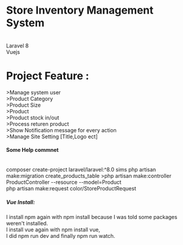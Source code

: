 


<h1> Store Inventory Management System  </h1> </br> 
        Laravel 8 </br>
        Vuejs </br>

<h1>Project  Feature :</h1> 
>Manage system user </br>
>Product Category </br>
>Product Size </br>
>Product </br>
>Product stock in/out </br> 
>Process returen product </br>
>Show Notification message for every action </br>
>Manage Site Setting [Title,Logo ect] </br>



<h4>Some Help commnet  </h4> </br>
composer create-project laravel/laravel:^8.0 sims
php artisan make:migration create_products_table
>php artisan make:controller ProductController --resource --model=Product </br>
php artisan make:request color/StoreProductRequest






<h5>Vue Install:</h5>

I install npm again with npm install because I was told some packages weren't installed. </br>
I install vue again with npm install vue,  </br>
I did npm run dev and finally npm run watch. </br>

